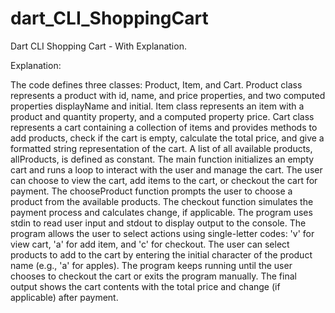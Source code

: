# dart_CLI_ShoppingCart

Dart CLI Shopping Cart - With Explanation.

Explanation:

The code defines three classes: Product, Item, and Cart.
Product class represents a product with id, name, and price properties, and two computed properties displayName and initial.
Item class represents an item with a product and quantity property, and a computed property price.
Cart class represents a cart containing a collection of items and provides methods to add products, check if the cart is empty, calculate the total price, and give a formatted string representation of the cart.
A list of all available products, allProducts, is defined as constant.
The main function initializes an empty cart and runs a loop to interact with the user and manage the cart.
The user can choose to view the cart, add items to the cart, or checkout the cart for payment.
The chooseProduct function prompts the user to choose a product from the available products.
The checkout function simulates the payment process and calculates change, if applicable.
The program uses stdin to read user input and stdout to display output to the console.
The program allows the user to select actions using single-letter codes: 'v' for view cart, 'a' for add item, and 'c' for checkout. The user can select products to add to the cart by entering the initial character of the product name (e.g., 'a' for apples). The program keeps running until the user chooses to checkout the cart or exits the program manually. The final output shows the cart contents with the total price and change (if applicable) after payment.
